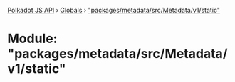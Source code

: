 [Polkadot JS API](../README.md) › [Globals](../globals.md) › ["packages/metadata/src/Metadata/v1/static"](_packages_metadata_src_metadata_v1_static_.md)

# Module: "packages/metadata/src/Metadata/v1/static"


